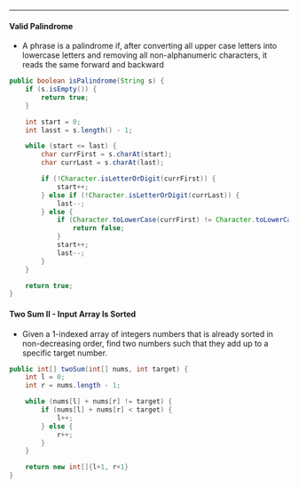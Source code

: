 ***
#### Valid Palindrome
* A phrase is a palindrome if, after converting all upper case letters into lowercase letters and removing all non-alphanumeric characters, it reads the same forward and backward

```Java
public boolean isPalindrome(String s) {
	if (s.isEmpty()) {
		return true;
	}

	int start = 0;
	int lasst = s.length() - 1;

	while (start <= last) {
		char currFirst = s.charAt(start);
		char currLast = s.charAt(last);

		if (!Character.isLetterOrDigit(currFirst)) {
			start++;
		} else if (!Character.isLetterOrDigit(currLast)) {
			last--;
		} else {
			if (Character.toLowerCase(currFirst) != Character.toLowerCase(currLast)) {
				return false;
			}
			start++;
			last--;
		}
	}

	return true;	
}
```

#### Two Sum II - Input Array Is Sorted
* Given a 1-indexed array of integers numbers that is already sorted in non-decreasing order, find two numbers such that they add up to a specific target number. 
```Java
public int[] twoSum(int[] nums, int target) {
	int l = 0;
	int r = nums.length - 1;

	while (nums[l] + nums[r] != target) {
		if (nums[l] + nums[r] < target) {
			l++;
		} else {
			r++;
		}
	}

	return new int[]{l+1, r+1}
}
```